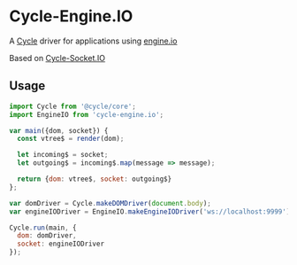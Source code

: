 # Cycle-Engine.IO

A [Cycle](http://cycle.js.org/) driver for applications using [engine.io](https://github.com/socketio/engine.io)

Based on [Cycle-Socket.IO](https://github.com/cgeorg/cycle-socket.io)

## Usage

```javascript
import Cycle from '@cycle/core';
import EngineIO from 'cycle-engine.io';

var main({dom, socket}) {
  const vtree$ = render(dom);

  let incoming$ = socket;
  let outgoing$ = incoming$.map(message => message);

  return {dom: vtree$, socket: outgoing$}
};

var domDriver = Cycle.makeDOMDriver(document.body);
var engineIODriver = EngineIO.makeEngineIODriver('ws://localhost:9999');

Cycle.run(main, {
  dom: domDriver,
  socket: engineIODriver
});
```
